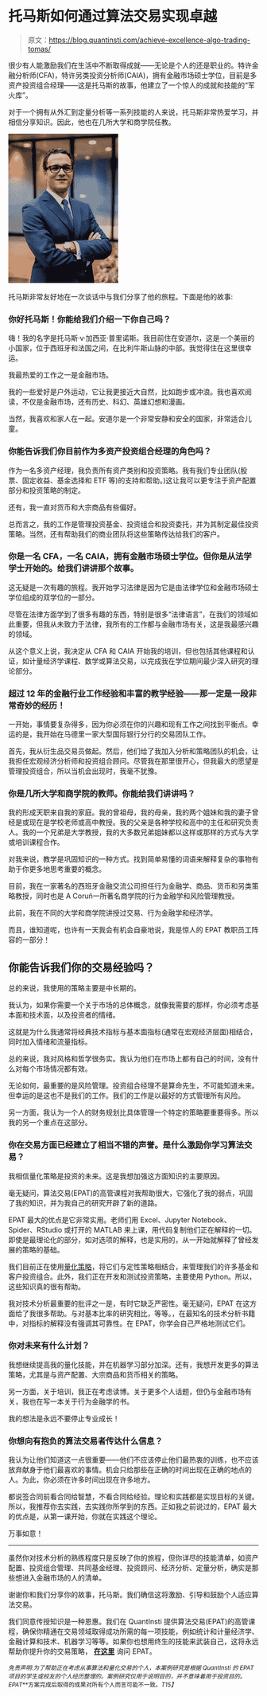 # 托马斯如何通过算法交易实现卓越

> 原文：<https://blog.quantinsti.com/achieve-excellence-algo-trading-tomas/>

很少有人能激励我们在生活中不断取得成就——无论是个人的还是职业的。特许金融分析师(CFA)，特许另类投资分析师(CAIA)，拥有金融市场硕士学位，目前是多资产投资组合经理——这是托马斯的故事，他建立了一个惊人的成就和技能的“军火库”。

对于一个拥有从外汇到定量分析等一系列技能的人来说，托马斯非常热爱学习，并相信分享知识。因此，他也在几所大学和商学院任教。

![](img/006abf3dd99216768487956ebf820059.png)

托马斯非常友好地在一次谈话中与我们分享了他的旅程。下面是他的故事:

### 你好托马斯！你能给我们介绍一下你自己吗？

嗨！我的名字是托马斯·v·加西亚·普里诺斯。我目前住在安道尔，这是一个美丽的小国家，位于西班牙和法国之间，在比利牛斯山脉的中部。我觉得住在这里很幸运。

我最热爱的工作之一是金融市场。

我的一些爱好是户外运动，它让我更接近大自然，比如跑步或冲浪。我也喜欢阅读，不仅是金融市场，还有历史、科幻、英雄幻想和漫画。

当然，我喜欢和家人在一起。安道尔是一个非常安静和安全的国家，非常适合儿童。

### 你能告诉我们你目前作为多资产投资组合经理的角色吗？

作为一名多资产经理，我负责所有资产类别和投资策略。我有我们专业团队(股票、固定收益、基金选择和 ETF 等)的支持和帮助。)这让我可以更专注于资产配置部分和投资策略的制定。

还有，我一直对货币和大宗商品有些偏好。

总而言之，我的工作是管理投资基金、投资组合和投资委托，并为其制定最佳投资策略。当然，还有帮助我们的商业团队将这些策略传达给我们的客户。

### 你是一名 CFA，一名 CAIA，拥有金融市场硕士学位。但你是从法学学士开始的。给我们讲讲那个故事。

这无疑是一次有趣的旅程。我开始学习法律是因为它是由法律学位和金融市场硕士学位组成的双学位的一部分。

尽管在法律方面学到了很多有趣的东西，特别是很多“法律语言”，在我们的领域如此重要，但我从未致力于法律，我所有的工作都与金融市场有关，这是我最感兴趣的领域。

从这个意义上说，我决定从 CFA 和 CAIA 开始我的培训，但也包括其他课程和认证，如计量经济学课程、数学或算法交易，以完成我在学位期间最少深入研究的理论部分。

### 超过 12 年的金融行业工作经验和丰富的教学经验——那一定是一段非常奇妙的经历！

一开始，事情要复杂得多，因为你必须在你的兴趣和现有工作之间找到平衡点。幸运的是，我开始在马德里一家大型国际银行分行的交易团队工作。

首先，我从衍生品交易员做起。然后，他们给了我加入分析和策略团队的机会，让我担任宏观经济分析师和投资组合顾问。尽管我在那里很开心，但我最大的愿望是管理投资组合，所以当机会出现时，我毫不犹豫。

### 你是几所大学和商学院的教师。你能给我们讲讲吗？

我的形成天职来自我的家庭。我的曾祖母，我的母亲，我的两个姐妹和我的妻子曾经是或现在是学校老师或高中教授。我的父亲是各种学校和高中的主任和研究负责人。我的一个兄弟是大学教授，我的大多数兄弟姐妹都以这样或那样的方式与大学或培训课程合作。

对我来说，教学是巩固知识的一种方式。找到简单易懂的词语来解释复杂的事物有助于你更多地思考重要的概念。

目前，我在一家著名的西班牙金融交流公司担任行为金融学、商品、货币和另类策略教授，同时也是 A Coruñ一所著名商学院的行为金融学和风险管理教授。

此前，我在不同的大学和商学院讲授过交易、行为金融学和经济学。

而且，谁知道呢，也许有一天我会有机会自豪地说，我是惊人的 EPAT 教职员工阵容的一部分！

## 你能告诉我们你的交易经验吗？

总的来说，我使用的策略主要是中长期的。

我认为，如果你需要一个关于市场的总体概念，就像我需要的那样，你必须考虑基本面和技术面，以及投资者的情绪。

这就是为什么我通常将经典技术指标与基本面指标(通常在宏观经济层面)相结合，同时加入情绪和流量指标。

总的来说，我对风格和哲学很务实。我认为他们在市场上都有自己的时间，没有什么对每个市场情况都有效。

无论如何，最重要的是风险管理。投资组合经理不是算命先生，不可能知道未来。但幸运的是这也不是我们的工作。我们的工作是以最好的方式管理所有风险。

另一方面，我认为一个人的财务规划比具体管理一个特定的策略要重要得多。所以我的另一个重点在这部分。

### 你在交易方面已经建立了相当不错的声誉。是什么激励你学习算法交易？

我相信量化策略是投资的未来。这是我想加强这方面知识的主要原因。

毫无疑问，算法交易(EPAT)的高管课程对我帮助很大，它强化了我的弱点，巩固了我的知识，并为我自己的研究开辟了新的道路。

EPAT 最大的优点是它非常实用。老师们用 Excel、Jupyter Notebook、Spider、RStudio 或打开的 MATLAB 来上课，用代码复制他们正在解释的一切。即使是最理论化的部分，如对选项的解释，也是实用的，从一开始就解释了曾经发展的策略的基础。

我们目前正在使用[量化策略](https://quantra.quantinsti.com/course/quantitative-trading-strategies-models)，将它们与定性策略相结合，来管理我们的许多基金和客户投资组合。此外，我们正在开发和测试投资策略，主要使用 Python。所以，这些知识真的很有帮助。

我对技术分析最重要的批评之一是，有时它缺乏严密性。毫无疑问，EPAT 在这方面给了我很多帮助。与对基本比率的研究相比，等等。，在最知名的技术分析书籍中，对指标的解释没有强调其可靠性。在 EPAT，你学会自己严格地测试它们。

### 你对未来有什么计划？

我想继续提高我的量化技能，并在机器学习部分加深。还有，我想开发更多的算法策略，尤其是与资产配置、大宗商品和货币相关的策略。

另一方面，关于培训，我正在考虑读博。关于更多个人话题，但仍与金融市场有关，我也在写一本关于行为金融学的书。

我的想法是永远不要停止专业成长！

### 你想向有抱负的算法交易者传达什么信息？

我认为让他们知道这一点很重要——他们不应该停止他们最热衷的训练，也不应该放弃献身于他们最喜欢的事情。机会只给那些在正确的时间出现在正确的地点的人。为此，你必须在许多时间出现在许多地方。

都说签合同前看合同给智慧，不看合同给经验。理论和实践都是实现目标的关键。所以，我推荐你去实践，去实践你所学到的东西。正如我之前说过的，EPAT 最大的优点是，从第一课开始，你就在实践这个理论。

万事如意！

* * *

虽然你对技术分析的熟练程度只是反映了你的旅程，但你详尽的技能清单，如资产配置、投资组合管理、共同基金经理、投资顾问、经济分析、定量分析，确实是那些想进入金融市场的人的清单。

谢谢你和我们分享你的故事，托马斯。我们确信这将激励、引导和鼓励个人适应算法交易。

我们同意传授知识是一种恩惠。我们在 QuantInsti 提供算法交易(EPAT)的高管课程，确保你精通在交易领域取得成功所需的每一项技能，例如统计和计量经济学、金融计算和技术、机器学习等等。如果你也想用终生的技能来武装自己，这将永远帮助你提升你的交易策略， [**在这里**](https://www.quantinsti.com/epat) 询问 EPAT。

<small>*免责声明:为了帮助正在考虑从事算法和量化交易的个人，本案例研究是根据 QuantInsti 的 EPAT* *项目的学生或校友的个人经历整理的。案例研究仅用于说明目的，并不意味着用于投资目的。EPAT***方案完成后取得的成果对所有个人而言可能不一致。*T15】*</small>